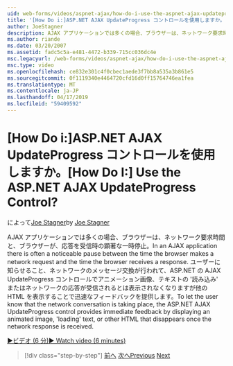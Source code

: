 ```yaml
---
uid: web-forms/videos/aspnet-ajax/how-do-i-use-the-aspnet-ajax-updateprogress-control
title: '[How Do i:]ASP.NET AJAX UpdateProgress コントロールを使用しますか。 | Microsoft Docs'
author: JoeStagner
description: AJAX アプリケーションでは多くの場合、ブラウザーは、ネットワーク要求時間と、ブラウザーが、応答を受信時の顕著な一時停止。 T..
ms.author: riande
ms.date: 03/20/2007
ms.assetid: fadc5c5a-e481-4472-b339-715cc036dc4e
msc.legacyurl: /web-forms/videos/aspnet-ajax/how-do-i-use-the-aspnet-ajax-updateprogress-control
msc.type: video
ms.openlocfilehash: ce832e301c4f0cbec1aede3f7bb8a535a3b861e5
ms.sourcegitcommit: 0f1119340e4464720cfd16d0ff15764746ea1fea
ms.translationtype: MT
ms.contentlocale: ja-JP
ms.lasthandoff: 04/17/2019
ms.locfileid: "59409592"
---
```

# <a name="how-do-i-use-the-aspnet-ajax-updateprogress-control"></a><span data-ttu-id="8544d-105">[How Do i:]ASP.NET AJAX UpdateProgress コントロールを使用しますか。</span><span class="sxs-lookup"><span data-stu-id="8544d-105">[How Do I:] Use the ASP.NET AJAX UpdateProgress Control?</span></span>

<span data-ttu-id="8544d-106">によって[Joe Stagner](https://github.com/JoeStagner)</span><span class="sxs-lookup"><span data-stu-id="8544d-106">by [Joe Stagner](https://github.com/JoeStagner)</span></span>

<span data-ttu-id="8544d-107">AJAX アプリケーションでは多くの場合、ブラウザーは、ネットワーク要求時間と、ブラウザーが、応答を受信時の顕著な一時停止。</span><span class="sxs-lookup"><span data-stu-id="8544d-107">In an AJAX application there is often a noticeable pause between the time the browser makes a network request and the time the browser receives a response.</span></span> <span data-ttu-id="8544d-108">ユーザーに知らせること、ネットワークのメッセージ交換が行われて、ASP.NET の AJAX UpdateProgress コントロールでアニメーション画像、テキストの '読み込み' またはネットワークの応答が受信されるとは表示されなくなりますが他の HTML を表示することで迅速なフィードバックを提供します。</span><span class="sxs-lookup"><span data-stu-id="8544d-108">To let the user know that the network conversation is taking place, the ASP.NET AJAX UpdateProgress control provides immediate feedback by displaying an animated image, 'loading' text, or other HTML that disappears once the network response is received.</span></span>

[<span data-ttu-id="8544d-109">&#9654;ビデオ (6 分)</span><span class="sxs-lookup"><span data-stu-id="8544d-109">&#9654; Watch video (6 minutes)</span></span>](https://channel9.msdn.com/Blogs/ASP-NET-Site-Videos/how-do-i-use-the-aspnet-ajax-updateprogress-control)

> [!div class="step-by-step"]
> <span data-ttu-id="8544d-110">[前へ](how-do-i-implement-the-incremental-page-display-pattern-using-http-get-and-post.md)
> [次へ](how-do-i-use-the-aspnet-ajax-history-control.md)</span><span class="sxs-lookup"><span data-stu-id="8544d-110">[Previous](how-do-i-implement-the-incremental-page-display-pattern-using-http-get-and-post.md)
[Next](how-do-i-use-the-aspnet-ajax-history-control.md)</span></span>

